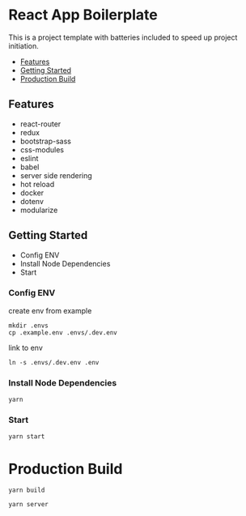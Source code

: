 # React App Boilerplate

This is a project template with batteries included to speed up project initiation.

- [Features](#features)
- [Getting Started](#getting-started)
- [Production Build](#production-build)


## Features

*   react-router
*   redux
*   bootstrap-sass
*   css-modules
*   eslint
*   babel
*   server side rendering
*   hot reload
*   docker
*   dotenv
*   modularize


## Getting Started

- Config ENV
- Install Node Dependencies
- Start


### Config ENV

create env from example
```
mkdir .envs
cp .example.env .envs/.dev.env
```

link to env
```
ln -s .envs/.dev.env .env
```

### Install Node Dependencies

```
yarn
```

### Start

```
yarn start
```



# Production Build

```
yarn build
```

```
yarn server
```
